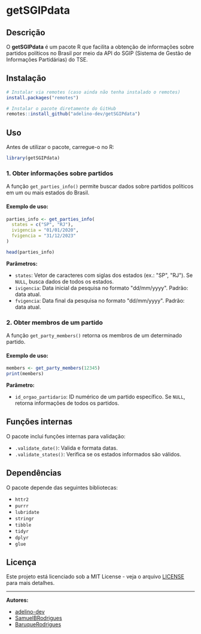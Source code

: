 # getSGIPdata

## Descrição

O **getSGIPdata** é um pacote R que facilita a obtenção de informações sobre partidos políticos no Brasil por meio da API do SGIP (Sistema de Gestão de Informações Partidárias) do TSE.

## Instalação

```r
# Instalar via remotes (caso ainda não tenha instalado o remotes)
install.packages("remotes")

# Instalar o pacote diretamente do GitHub
remotes::install_github("adelino-dev/getSGIPdata")
```

## Uso

Antes de utilizar o pacote, carregue-o no R:

```r
library(getSGIPdata)
```

### 1. Obter informações sobre partidos

A função `get_parties_info()` permite buscar dados sobre partidos políticos em um ou mais estados do Brasil.

#### Exemplo de uso:

```r
parties_info <- get_parties_info(
  states = c("SP", "RJ"),
  ivigencia = "01/01/2020",
  fvigencia = "31/12/2023"
)

head(parties_info)
```

**Parâmetros:**

- `states`: Vetor de caracteres com siglas dos estados (ex.: "SP", "RJ"). Se `NULL`, busca dados de todos os estados.
- `ivigencia`: Data inicial da pesquisa no formato "dd/mm/yyyy". Padrão: data atual.
- `fvigencia`: Data final da pesquisa no formato "dd/mm/yyyy". Padrão: data atual.

### 2. Obter membros de um partido

A função `get_party_members()` retorna os membros de um determinado partido.

#### Exemplo de uso:

```r
members <- get_party_members(12345)
print(members)
```

**Parâmetro:**

- `id_orgao_partidario`: ID numérico de um partido específico. Se `NULL`, retorna informações de todos os partidos.

## Funções internas

O pacote inclui funções internas para validação:

- `.validate_date()`: Valida e formata datas.
- `.validate_states()`: Verifica se os estados informados são válidos.

## Dependências

O pacote depende das seguintes bibliotecas:

- `httr2`
- `purrr`
- `lubridate`
- `stringr`
- `tibble`
- `tidyr`
- `dplyr`
- `glue`

## Licença

Este projeto está licenciado sob a MIT License - veja o arquivo [LICENSE](LICENSE) para mais detalhes.

---

**Autores:**

- [adelino-dev](https://github.com/adelino-dev)
- [SamuelBRodrigues](https://github.com/SamuelBRodrigues)
- [BaruqueRodrigues](https://github.com/BaruqueRodrigues)

